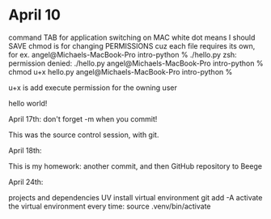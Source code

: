 # April 10
command TAB for application switching on MAC
white dot means I should SAVE
chmod is for changing PERMISSIONS cuz each file requires its own, for ex.
angel@Michaels-MacBook-Pro intro-python % ./hello.py
zsh: permission denied: ./hello.py
angel@Michaels-MacBook-Pro intro-python % chmod u+x hello.py
angel@Michaels-MacBook-Pro intro-python % 

u+x is add execute permission for the owning user

hello world!

April 17th:
don't forget -m when you commit!

This was the source control session, with git.

April 18th:

This is my homework: another commit, and then GitHub repository to Beege

April 24th:

projects and dependencies
UV install
virtual environment
git add -A
activate the virtual environment every time:
source .venv/bin/activate